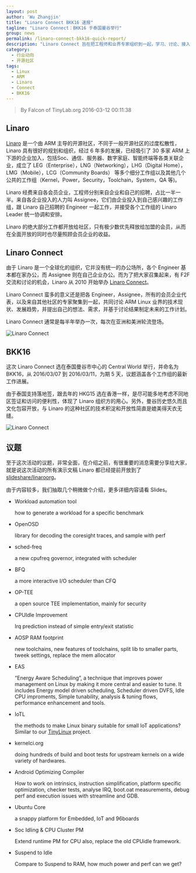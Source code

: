 ```yaml
---
layout: post
author: 'Wu Zhangjin'
title: "Linaro Connect BKK16 速报"
tagline: "Linaro Connect：BKK16 于泰国曼谷举行"
group: news
permalink: /linaro-connect-bkk16-quick-report/
description: "Linaro Connect 旨在把工程师和业界专家组织到一起，学习、讨论、接入并推进新技术的发展，各种讨论主要围绕 ARM Linux 的开发和相应的生态。"
category:
  - 行业动向
  - 开源社区
tags:
  - Linux
  - ARM
  - Linaro
  - Connect
  - BKK16
---
```


> By Falcon of TinyLab.org
> 2016-03-12 00:11:38

## Linaro

[Linaro](http://www.linaro.org) 是一个由 ARM 主导的开源社区，不同于一般开源社区的过度松散性，Linaro 具有很好的规划和组织，经过 6 年多的发展，已经吸引了 30 多家 ARM 上下游的企业加入，包括Soc、通信、服务器、数字家庭、智能终端等各类关联企业，成立了 LEG（Enterprise），LNG（Networking），LHG（Digital Home），LMG（Mobile），LCG（Community Boards） 等多个细分工作组以及其他几个公共的工作组（Kernel，Power，Security，Toolchain，System，QA 等)。 

Linaro 经费来自各会员企业，工程师分别来自企业和自己的招聘，占比一半一半。来自各企业投入的人力叫 Assignee，它们由企业投入到自己感兴趣的工作组，跟 Linaro 自己招聘的 Engineer 一起工作，并接受各个工作组的 Linaro Leader 统一协调和安排。

Linaro 的绝大部分工作都开放给社区，只有极少数优先释放给加盟的会员，从而在全面开放的同时也尽量照顾会员企业的收益。

## Linaro Connect

由于 Linaro 是一个全球化的组织，它并没有统一的办公场所，各个 Engineer 基本都在家办公，而 Assignee 则在自己企业办公。而为了把大家召集起来，有 F2F 交流和讨论的机会，Linaro 从 2010 开始举办 [Linaro Connect](http://connect.linaro.org)。

Linaro Connect 蛮多的意义还是把各 Engineer，Assignee，所有的会员企业代表，以及来自其他社区的专家聚集到一起，共同讨论 ARM Linux 业界的技术现状、发展趋势，并提出自己的想法、需求，并基于讨论结果制定未来的工作计划。

Linaro Connect 通常是每半年举办一次，每次在亚洲和美洲轮流登场。

![Linaro Connect](/wp-content/uploads/2016/03/linux-connect-target.jpg)

## BKK16

这次 Linaro Connect 选在泰国曼谷市中心的 Central World 举行，并命名为 BKK16，从 2016/03/07 到 2016/03/11，为期 5 天，议题涵盖各个工作组的最新工作进展。

由于泰国支持落地签，跟去年的 HKG15 选在香港一样，是尽可能多地考虑不同地区签证和访问的便利性，体现了 Linaro 组织方的用心。另外，曼谷历史悠久而且文化包容开放，与 Linaro 的这种社区的技术积淀和开放性简直是媲美得天衣无缝。

![Linaro Connect](/wp-content/uploads/2016/03/linux-connect-the-grand-palace.jpg)

## 议题

至于这次活动的议题，非常全面，在介绍之前，有很重要的消息需要分享给大家，就是说这次活动的所有演示文稿 Linaro 都已经提前开放到了 [slideshare/linaroorg](http://pt.slideshare.net/linaroorg)。

由于内容较多，我们抽取几个稍微做个介绍，更多详细内容请看 Slides。

* Workload automation tool

    how to generate a workload for a specific benchmark

* OpenOSD

    library for decoding the coresight traces, and sample with perf

* sched-freq

    a new cpufreq governor, integrated with scheduler

* BFQ

    a more interactive I/O scheduler than CFQ

* OP-TEE

    a open source TEE implementation, mainly for security

* CPUIdle Improvement

    Irq prediction instead of simple entry/exit statistic

* AOSP RAM footprint

    new toolchains, new features of toolchains, split lib to smaller parts, tweek settings, replace the mem allocator

* EAS

  “Energy Aware Scheduling”, a technique that improves power management on Linux by making it more central and easier to tune. It includes Energy model driven scheduling, Scheduler driven DVFS, Idle CPU improments, Simple tunability, analysis & tuning flows, performance enhancement and tools.

* IoTL

    the methods to make Linux binary suitable for small IoT applications? Similar to our [TinyLinux](https://tinylab.org/tinylinux) project.

* kernelci.org

    doing hundreds of build and boot tests for upstream kernels on a wide variety of hardwares.

* Android Optimizing Compiler

    How to work on intrinsics, instruction simplification, platform specific optimization, checker tests, analyse IRQ, boot.oat measurements, debug perf and execution issues with streamline and GDB.

* Ubuntu Core

    a snappy platform for Embedded, IoT and 96boards

* Soc Idling & CPU Cluster PM

    Extend runtime PM for CPU also, replace the old CPUidle framework.

* Suspend to Idle

    Compare to Suspend to RAM, how much power and perf can we get?
